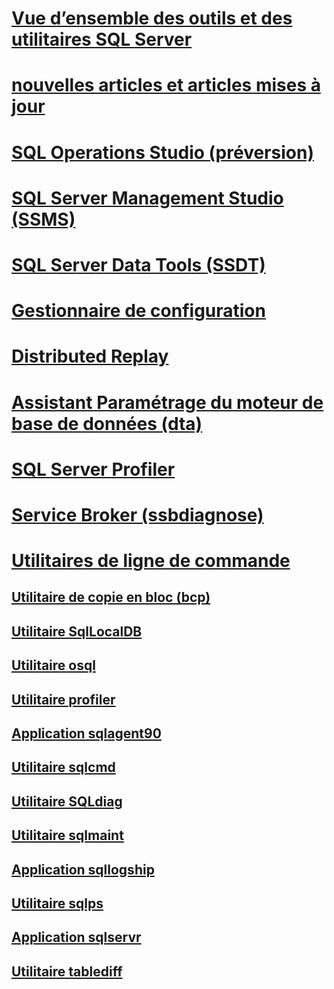 
# [Vue d’ensemble des outils et des utilitaires SQL Server](../tools/overview-sql-tools.md)
# [nouvelles articles et articles mises à jour](new-updated-tools.md)

# [SQL Operations Studio (préversion)](../sql-operations-studio/what-is.md)

# [SQL Server Management Studio (SSMS)](../ssms/download-sql-server-management-studio-ssms.md)

# [SQL Server Data Tools (SSDT)](../ssdt/download-sql-server-data-tools-ssdt.md)

# [Gestionnaire de configuration](../tools/configuration-manager/sql-server-configuration-manager-help.md)
# [Distributed Replay](../tools/distributed-replay/install-distributed-replay-overview.md)
# [Assistant Paramétrage du moteur de base de données (dta)](../tools/dta/dta-utility.md)
# [SQL Server Profiler](../tools/sql-server-profiler/sql-server-profiler.md)
# [Service Broker (ssbdiagnose)](../tools/ssbdiagnose/ssbdiagnose-utility-service-broker.md)

# [Utilitaires de ligne de commande](command-prompt-utility-reference-database-engine.md)  
## [Utilitaire de copie en bloc (bcp)](bcp-utility.md)  
## [Utilitaire SqlLocalDB](sqllocaldb-utility.md)  
## [Utilitaire osql](osql-utility.md)  
## [Utilitaire profiler](profiler-utility.md)  
## [Application sqlagent90](sqlagent90-application.md)  
## [Utilitaire sqlcmd](sqlcmd-utility.md)  
## [Utilitaire SQLdiag](sqldiag-utility.md)  
## [Utilitaire sqlmaint](sqlmaint-utility.md)  
## [Application sqllogship](sqllogship-application.md)  
## [Utilitaire sqlps](sqlps-utility.md)  
## [Application sqlservr](sqlservr-application.md)  
## [Utilitaire tablediff](tablediff-utility.md)